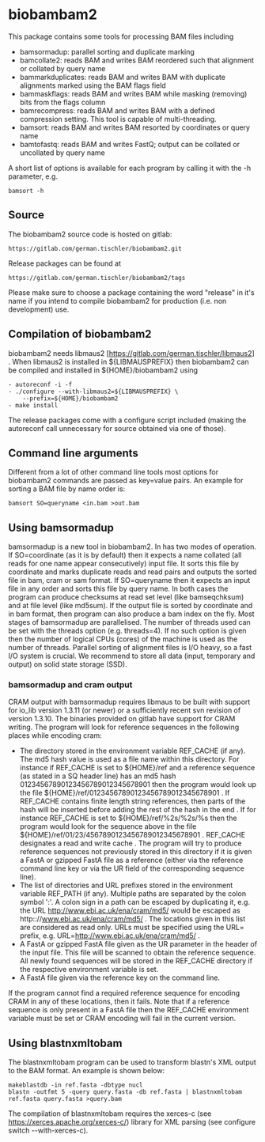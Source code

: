 biobambam2
==========

This package contains some tools for processing BAM files including

 - bamsormadup: parallel sorting and duplicate marking
 - bamcollate2: reads BAM and writes BAM reordered such that alignment
   or collated by query name
 - bammarkduplicates: reads BAM and writes BAM with duplicate alignments
   marked using the BAM flags field
 - bammaskflags: reads BAM and writes BAM while masking (removing)
   bits from the flags column
 - bamrecompress: reads BAM and writes BAM with a defined compression
   setting. This tool is capable of multi-threading.
 - bamsort: reads BAM and writes BAM resorted by coordinates or query
   name
 - bamtofastq: reads BAM and writes FastQ; output can be collated or
   uncollated by query name

A short list of options is available for each program by calling it
with the -h parameter, e.g.

	bamsort -h

Source
------

The biobambam2 source code is hosted on gitlab:

	https://gitlab.com/german.tischler/biobambam2.git

Release packages can be found at

	https://gitlab.com/german.tischler/biobambam2/tags

Please make sure to choose a package containing the word "release" in it's name if you
intend to compile biobambam2 for production (i.e. non development) use.

Compilation of biobambam2
-------------------------

biobambam2 needs libmaus2 [https://gitlab.com/german.tischler/libmaus2] . When libmaus2
is installed in ${LIBMAUSPREFIX} then biobambam2 can be compiled and
installed in ${HOME}/biobambam2 using

	- autoreconf -i -f
	- ./configure --with-libmaus2=${LIBMAUSPREFIX} \
		--prefix=${HOME}/biobambam2
	- make install

The release packages come with a configure script included (making the autoreconf call unnecessary for source obtained via one of those).

Command line arguments
----------------------

Different from a lot of other command line tools most options for biobambam2 commands
are passed as key=value pairs. An example for sorting a BAM file by name
order is:

	bamsort SO=queryname <in.bam >out.bam

Using bamsormadup
-----------------

bamsormadup is a new tool in biobambam2. In has two modes of operation. 
If SO=coordinate (as it is by default) then it expects a name collated (all reads for one name appear consecutively) input file.
It sorts this file by coordinate and marks duplicate reads and read pairs and outputs the sorted file in bam, cram or sam format.
If SO=queryname then it expects an input file in any order and sorts this file by query name.
In both cases the program can produce checksums at read set level (like bamseqchksum) and at file level (like md5sum). If the output file is
sorted by coordinate and in bam format, then program can also produce a bam index on the fly. Most stages of bamsormadup are parallelised. The number
of threads used can be set with the threads option (e.g. threads=4). If no such option is given then the number of logical CPUs (cores) of the machine is used
as the number of threads. Parallel sorting of alignment files is I/O heavy, so a fast I/O system is crucial. We recommend to store all data
(input, temporary and output) on solid state storage (SSD).

### bamsormadup and cram output

CRAM output with bamsormadup requires libmaus to be built with support for io_lib version 1.3.11 (or newer) or a sufficiently recent svn revision of version 1.3.10.
The binaries provided on gitlab have support for CRAM writing. The program will look for reference sequences in the following places while encoding cram:

- The directory stored in the environment variable REF_CACHE (if any). The md5 hash value is used as a file name within this directory. For instance if REF_CACHE is
  set to ${HOME}/ref and a reference sequence (as stated in a SQ header line) has an md5 hash 01234567890123456789012345678901 then the program would look up the file
  ${HOME}/ref/01234567890123456789012345678901 . If REF_CACHE contains finite length string references, then parts of the hash will be inserted before adding
  the rest of the hash in the end . If for instance REF_CACHE is set to ${HOME}/ref/%2s/%2s/%s then the program would look for the sequence above in the file
  ${HOME}/ref/01/23/4567890123456789012345678901 . REF_CACHE designates a read and write cache . The program will try to produce reference sequences not previously 
  stored in this directory if it is given a FastA or gzipped FastA file as a reference (either via the reference command line key or via the UR field of the corresponding
  sequence line).
- The list of directories and URL prefixes stored in the environment variable REF_PATH (if any). Multiple paths are separated by the colon symbol ':'.
  A colon sign in a path can be escaped by duplicating it, e.g. the URL http://www.ebi.ac.uk/ena/cram/md5/ would be escaped as http:://www.ebi.ac.uk/ena/cram/md5/ .
  The locations given in this list are considered as read only. URLs must be specified using the URL= prefix, e.g. URL=http://www.ebi.ac.uk/ena/cram/md5/ .
- A FastA or gzipped FastA file given as the UR parameter in the header of the input file. This file will be scanned to obtain the reference sequence. All newly found
  sequences will be stored in the REF_CACHE directory if the respective environment variable is set.
- A FastA file given via the reference key on the command line.

If the program cannot find a required reference sequence for encoding CRAM in any of these locations, then it fails. Note that if a reference sequence is only present
in a FastA file then the REF_CACHE environment variable must be set or CRAM encoding will fail in the current version.

Using blastnxmltobam
--------------------

The blastnxmltobam program can be used to transform blastn's XML output to
the BAM format. An example is shown below:

```
makeblastdb -in ref.fasta -dbtype nucl
blastn -outfmt 5 -query query.fasta -db ref.fasta | blastnxmltobam ref.fasta query.fasta >query.bam
```

The compilation of blastnxmltobam requires the xerces-c (see https://xerces.apache.org/xerces-c/) library for XML
parsing (see configure switch --with-xerces-c).
